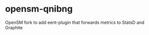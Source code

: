 opensm-qnibng
=============

OpenSM fork to add eent-plugin that forwards metrics to StatsD and Graphite
